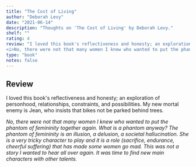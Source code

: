 ```yaml
---
title: "The Cost of Living"
author: "Deborah Levy"
date: "2021-06-14"
description: "Thoughts on 'The Cost of Living' by Deborah Levy."
shelf: ""
rating: 4
review: "I loved this book's reflectiveness and honesty; an exploration of personhood, relationships, constraints, and possibilities. My new mortal enemy is Jean, who insists that bikes not be parked behind trees.<br/><br/>
<i>No, there were not that many women I knew who wanted to put the phantom of femininity together again. What is a phantom anyway? The phantom of femininity is an illusion, a delusion, a societal hallucination. She is a very tricky character to play and it is a role (sacrifice, endurance, cheerful suffering) that has made some women go mad. This was not a story I wanted to hear all over again. It was time to find new main characters with other talents.</i>"
type: "book" 
notes: false
---
```


## Review

I loved this book's reflectiveness and honesty; an exploration of personhood, relationships, constraints, and possibilities. My new mortal enemy is Jean, who insists that bikes not be parked behind trees.

_No, there were not that many women I knew who wanted to put the phantom of femininity together again. What is a phantom anyway? The phantom of femininity is an illusion, a delusion, a societal hallucination. She is a very tricky character to play and it is a role (sacrifice, endurance, cheerful suffering) that has made some women go mad. This was not a story I wanted to hear all over again. It was time to find new main characters with other talents._

